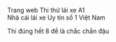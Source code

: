 Trang web Thi thử lái xe A1  
Nhà cái lái xe Uy tín số 1 Việt Nam  

Thi đúng hết 8 đề là chắc chắn đậu
 

